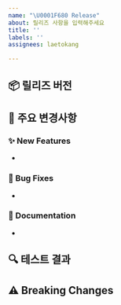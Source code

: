 ```yaml
---
name: "\U0001F680 Release"
about: 릴리즈 사항을 입력해주세요
title: ''
labels: ''
assignees: laetokang

---
```


## 📦 릴리즈 버전
<!-- 버전을 명시해주세요 (e.g., v1.2.0) -->

## 🎉 주요 변경사항
<!-- 이번 릴리즈의 주요 변경사항을 설명해주세요 -->
### ✨ New Features
- 

### 🐛 Bug Fixes
- 

### 📝 Documentation
- 

## 🔍 테스트 결과
<!-- QA 테스트 결과를 공유해주세요 -->

## ⚠️ Breaking Changes
<!-- 호환성 깨짐이 있다면 명시해주세요 -->

